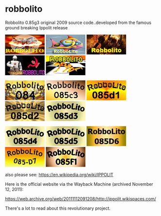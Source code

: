 # robbolito
Robbolito 0.85g3 original 2009 source code..developed from the famous ground breaking Ippolit release

![alt tag](https://raw.githubusercontent.com/FireFather/robbolito/master/robbolito.png)
![alt tag](https://raw.githubusercontent.com/FireFather/robbolito/master/robbolite.bmp)
![alt tag](https://raw.githubusercontent.com/FireFather/robbolito/master/robbolito.bmp)
![alt tag](https://raw.githubusercontent.com/FireFather/robbolito/master/robbolito_2.bmp)
![alt tag](https://raw.githubusercontent.com/FireFather/robbolito/master/robbolito_3.bmp)

![alt tag](https://raw.githubusercontent.com/FireFather/robbolito/master/robbolito084.bmp)
![alt tag](https://raw.githubusercontent.com/FireFather/robbolito/master/robbolito085c3.bmp)
![alt tag](https://raw.githubusercontent.com/FireFather/robbolito/master/robbolito085d1.bmp)
![alt tag](https://raw.githubusercontent.com/FireFather/robbolito/master/robbolito085d2.bmp)
![alt tag](https://raw.githubusercontent.com/FireFather/robbolito/master/robbolito085d3.bmp)

![alt tag](https://raw.githubusercontent.com/FireFather/robbolito/master/robbolito085d4.bmp)
![alt tag](https://raw.githubusercontent.com/FireFather/robbolito/master/robbolito085d5.bmp)
![alt tag](https://raw.githubusercontent.com/FireFather/robbolito/master/robbolito085d6.bmp)
![alt tag](https://raw.githubusercontent.com/FireFather/robbolito/master/robbolito085d7.bmp)
![alt tag](https://raw.githubusercontent.com/FireFather/robbolito/master/robbolito085f1.bmp)

also please see:
https://en.wikipedia.org/wiki/IPPOLIT

Here is the official website via the Wayback Machine (archived November 12, 2011):

https://web.archive.org/web/20111112091208/http://ippolit.wikispaces.com/

There's a lot to read about this revolutionary project.


